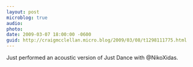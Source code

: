 ```yaml
---
layout: post
microblog: true
audio: 
photo: 
date: 2009-03-07 18:00:00 -0600
guid: http://craigmcclellan.micro.blog/2009/03/08/t1298111775.html
---
```

Just performed an acoustic version of Just Dance with @NikoXidas.
